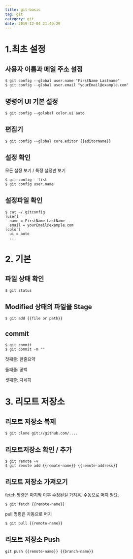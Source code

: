 ```yaml
---
title: git-basic
tag: git
category: git
date: 2019-12-04 21:40:29
---
```

# 1.최초 설정
## 사용자 이름과 메일 주소 설정
```
$ git config --global user.name "FirstName Lastname"
$ git config --global user.email "yourEmail@example.com"
```
## 명령어 UI 기본 설정
```
$ git config --golobal color.ui auto
```
## 편집기
```
$ git config --global core.editor {{editorName}}
```
## 설정 확인
모든 설정 보기 / 특정 설정만 보기
```
$ git config --list
$ git config user.name
```
## 설정파일 확인
```
$ cat ~/.gitconfig
[user]
  name = FirstName LastName
  email = yourEmail@example.com
[color]
  ui = auto
  ...
```
# 2. 기본
## 파일 상태 확인
```
$ git status
```
## Modified 상태의 파일을 Stage
```
$ git add {{file or path}}
```
## commit
```
$ git commit
$ git commit -m ""
```
첫째줄: 한줄요약

둘째줄: 공백

셋째줄: 자세히
# 3. 리모트 저장소
## 리모트 저장소 복제
```
$ git clone git://github.com/....
```
## 리모트저장소 확인 / 추가
```
$ git remote -v
$ git remote add {{remote-name}} {{remote-address}}
```
## 리모트 저장소 가져오기
fetch 명령은 마지막 이후 수정된걸 가져옴. 수동으로 머지 필요.
```
$ git fetch {{remote-name}}
```
pull 명령은 자동으로 머지
```
$ git pull {{remote-name}}
```
## 리모트 저장소 Push
```
git push {{remote-name}} {{branch-name}}
```
